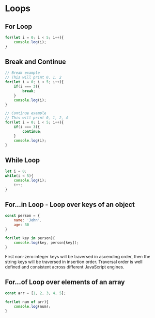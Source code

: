 # Loops

## For Loop

```javascript
for(let i = 0; i < 5; i++){
    console.log(i);
}
```

## Break and Continue

```javascript
// Break example
// This will print 0, 1, 2
for(let i = 0; i < 5; i++){
    if(i === 3){
        break;
    }
    console.log(i);
}

// Continue example
// This will print 0, 1, 2, 4
for(let i = 0; i < 5; i++){
    if(i === 3){
        continue;
    }
    console.log(i);
}
```

## While Loop

```javascript
let i = 0;
while(i < 5){
    console.log(i);
    i++;
}
```


## For...in Loop - Loop over keys of an object

```javascript
const person = {
    name: 'John',
    age: 30
}

for(let key in person){
    console.log(key, person[key]);
}
```

First non-zero integer keys will be traversed in ascending order, then the string keys will be traversed in insertion order.
Traversal order is well defined and consistent across different JavaScript engines.

## For...of Loop over elements of an array

```javascript
const arr = [1, 2, 3, 4, 5];

for(let num of arr){
    console.log(num);
}
```
